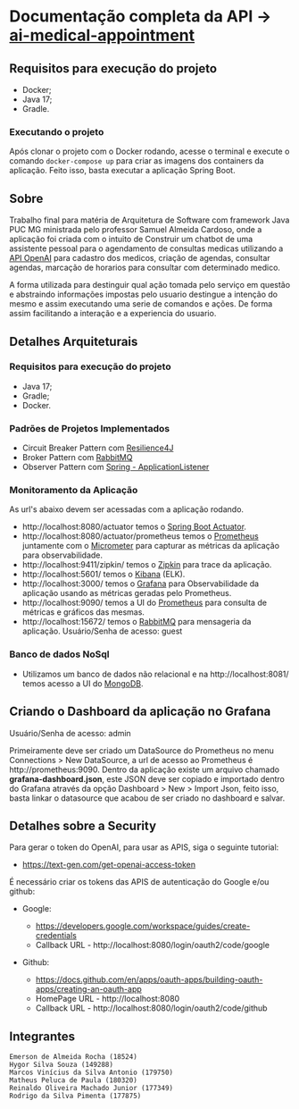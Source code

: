 # Documentação completa da API -> [ai-medical-appointment](http://localhost:8080/swagger-ui/index.html)

## Requisitos para execução do projeto
- Docker;
- Java 17;
- Gradle.

### Executando o projeto
Após clonar o projeto com o Docker rodando, acesse o terminal e execute o comando `docker-compose up` para criar as imagens dos containers da aplicação.
Feito isso, basta executar a aplicação Spring Boot.

## Sobre

Trabalho final para matéria de Arquitetura de Software com framework Java PUC MG ministrada pelo professor Samuel 
Almeida Cardoso, onde a aplicação foi criada com o intuito 
de Construir um chatbot de uma assistente pessoal para o agendamento de consultas medicas utilizando a [API OpenAI](https://github.com/TheoKanning/openai-java) 
para cadastro dos medicos, criação de agendas, consultar agendas, marcação de horarios
para consultar com determinado medico.

A forma utilizada para destinguir qual ação tomada pelo serviço em questão e abstraindo informações impostas pelo 
usuario destingue a intenção do mesmo e assim executando uma serie de comandos e ações.
De forma assim facilitando a interação e a experiencia do usuario.

## Detalhes Arquiteturais
### Requisitos para execução do projeto

- Java 17;
- Gradle;
- Docker.

### Padrões de Projetos Implementados

- Circuit Breaker Pattern com [Resilience4J](https://resilience4j.readme.io/docs) 
- Broker Pattern com [RabbitMQ](https://www.rabbitmq.com/documentation.html)
- Observer Pattern com [Spring - ApplicationListener](https://docs.spring.io/spring-framework/docs/current/javadoc-api/org/springframework/context/ApplicationListener.html)

### Monitoramento da Aplicação

As url's abaixo devem ser acessadas com a aplicação rodando.

- http://localhost:8080/actuator temos o [Spring Boot Actuator](https://docs.spring.io/spring-boot/docs/current/actuator-api/htmlsingle/).
- http://localhost:8080/actuator/prometheus temos o [Prometheus](https://prometheus.io/) juntamente com o [Micrometer](https://micrometer.io/) para capturar as métricas da aplicação para observabilidade.
- http://localhost:9411/zipkin/ temos o [Zipkin](https://zipkin.io/) para trace da aplicação.
- http://localhost:5601/ temos o [Kibana](https://www.elastic.co/pt/kibana/) (ELK).
- http://localhost:3000/ temos o [Grafana](https://grafana.com/) para Observabilidade da aplicação usando as métricas geradas pelo Prometheus.
- http://localhost:9090/ temos a UI do [Prometheus](https://prometheus.io/) para consulta de métricas e gráficos das mesmas.
- http://localhost:15672/ temos o [RabbitMQ](https://www.rabbitmq.com/documentation.html) para mensageria da aplicação. Usuário/Senha de acesso: guest

### Banco de dados NoSql

- Utilizamos um banco de dados não relacional e na http://localhost:8081/ temos acesso a UI do [MongoDB](https://encr.pw/HXSPS).

## Criando o Dashboard da aplicação no Grafana
Usuário/Senha de acesso: admin

Primeiramente deve ser criado um DataSource do Prometheus no menu Connections > New DataSource, a url de acesso ao Prometheus é http://prometheus:9090.
Dentro da aplicação existe um arquivo chamado <b>grafana-dashboard.json</b>, este JSON deve ser copiado e importado dentro do Grafana através da opção Dashboard > New > Import Json, feito isso,
basta linkar o datasource que acabou de ser criado no dashboard e salvar.

## Detalhes sobre a Security

  Para gerar o token do OpenAI, para usar as APIS, siga o seguinte tutorial:
  - https://text-gen.com/get-openai-access-token

  É necessário criar os tokens das APIS de autenticação do Google e/ou github:
  
  - Google:
    - https://developers.google.com/workspace/guides/create-credentials
    - Callback URL - http://localhost:8080/login/oauth2/code/google

  - Github:
    - https://docs.github.com/en/apps/oauth-apps/building-oauth-apps/creating-an-oauth-app
    - HomePage URL - http://localhost:8080
    - Callback URL - http://localhost:8080/login/oauth2/code/github


## Integrantes

```
Emerson de Almeida Rocha (18524)
Hygor Silva Souza (149288)
Marcos Vinícius da Silva Antonio (179750)
Matheus Peluca de Paula (180320)
Reinaldo Oliveira Machado Junior (177349)
Rodrigo da Silva Pimenta (177875)
```

